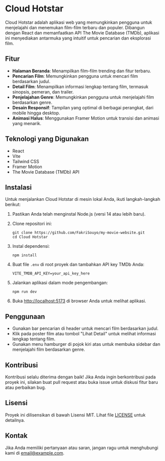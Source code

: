 # Cloud Hotstar

Cloud Hotstar adalah aplikasi web yang memungkinkan pengguna untuk menjelajahi dan menemukan film-film terbaru dan populer. Dibangun dengan React dan memanfaatkan API The Movie Database (TMDb), aplikasi ini menyediakan antarmuka yang intuitif untuk pencarian dan eksplorasi film.

## Fitur

- **Halaman Beranda**: Menampilkan film-film trending dan fitur terbaru.
- **Pencarian Film**: Memungkinkan pengguna untuk mencari film berdasarkan judul.
- **Detail Film**: Menampilkan informasi lengkap tentang film, termasuk sinopsis, pemeran, dan trailer.
- **Penjelajahan Genre**: Memungkinkan pengguna untuk menjelajahi film berdasarkan genre.
- **Desain Responsif**: Tampilan yang optimal di berbagai perangkat, dari mobile hingga desktop.
- **Animasi Halus**: Menggunakan Framer Motion untuk transisi dan animasi yang menarik.

## Teknologi yang Digunakan

- React
- Vite
- Tailwind CSS
- Framer Motion
- The Movie Database (TMDb) API

## Instalasi

Untuk menjalankan Cloud Hotstar di mesin lokal Anda, ikuti langkah-langkah berikut:

1. Pastikan Anda telah menginstal Node.js (versi 14 atau lebih baru).

2. Clone repositori ini:
   ```
   git clone https://github.com/FakriSouyo/my-movie-website.git
   cd Cloud Hotstar
   ```

3. Instal dependensi:
   ```
   npm install
   ```

4. Buat file `.env` di root proyek dan tambahkan API key TMDb Anda:
   ```
   VITE_TMDB_API_KEY=your_api_key_here
   ```

5. Jalankan aplikasi dalam mode pengembangan:
   ```
   npm run dev
   ```

6. Buka [http://localhost:5173](http://localhost:5173) di browser Anda untuk melihat aplikasi.

## Penggunaan

- Gunakan bar pencarian di header untuk mencari film berdasarkan judul.
- Klik pada poster film atau tombol "Lihat Detail" untuk melihat informasi lengkap tentang film.
- Gunakan menu hamburger di pojok kiri atas untuk membuka sidebar dan menjelajahi film berdasarkan genre.

## Kontribusi

Kontribusi selalu diterima dengan baik! Jika Anda ingin berkontribusi pada proyek ini, silakan buat pull request atau buka issue untuk diskusi fitur baru atau perbaikan bug.

## Lisensi

Proyek ini dilisensikan di bawah Lisensi MIT. Lihat file [LICENSE](LICENSE) untuk detailnya.

## Kontak

Jika Anda memiliki pertanyaan atau saran, jangan ragu untuk menghubungi kami di [email@example.com](mailto:email@example.com).

